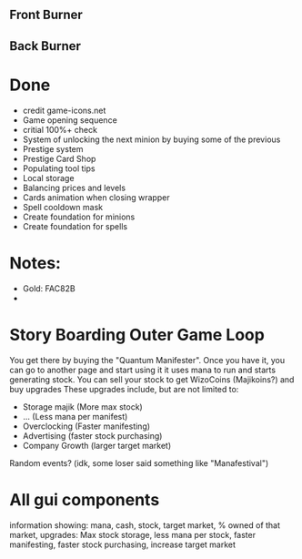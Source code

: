 ## Front Burner

## Back Burner

# Done
- credit game-icons.net
- Game opening sequence 
- critial 100%+ check
- System of unlocking the next minion by buying some of the previous
- Prestige system
- Prestige Card Shop
- Populating tool tips
- Local storage
- Balancing prices and levels
- Cards animation when closing wrapper
- Spell cooldown mask
- Create foundation for minions
- Create foundation for spells

# Notes:
- Gold: FAC82B
- 

# Story Boarding Outer Game Loop
You get there by buying the "Quantum Manifester".
Once you have it, you can go to another page and start using it
it uses mana to run and starts generating stock. 
You can sell your stock to get WizoCoins (Majikoins?) and buy upgrades
These upgrades include, but are not limited to:
- Storage majik (More max stock)
- ... (Less mana per manifest)
- Overclocking (Faster manifesting)
- Advertising (faster stock purchasing)
- Company Growth (larger target market) 

Random events? (idk, some loser said something like "Manafestival")


# All gui components
information showing: mana, cash, stock, target market, % owned of that market, 
upgrades: Max stock storage, less mana per stock, faster manifesting, faster stock purchasing, increase target market